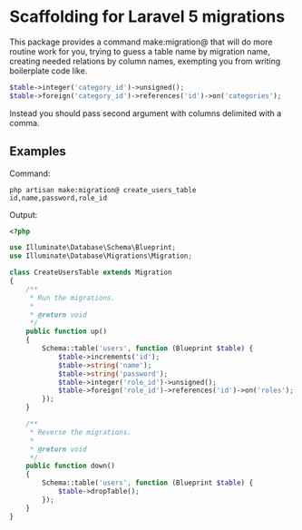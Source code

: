 # Scaffolding for Laravel 5 migrations

This package provides a command make:migration@ that will do more routine work for you, 
trying to guess a table name by migration name, creating needed relations by column 
names, exempting you from writing boilerplate code like.

```php
$table->integer('category_id')->unsigned();
$table->foreign('category_id')->references('id')->on('categories');
```

Instead you should pass second argument with columns delimited with a comma.

## Examples

Command:

```
php artisan make:migration@ create_users_table id,name,password,role_id
```

Output:

```php
<?php

use Illuminate\Database\Schema\Blueprint;
use Illuminate\Database\Migrations\Migration;

class CreateUsersTable extends Migration
{
    /**
     * Run the migrations.
     *
     * @return void
     */
    public function up()
    {
        Schema::table('users', function (Blueprint $table) {
            $table->increments('id');
            $table->string('name');
            $table->string('password');
            $table->integer('role_id')->unsigned();
            $table->foreign('role_id')->references('id')->on('roles');
        });
    }

    /**
     * Reverse the migrations.
     *
     * @return void
     */
    public function down()
    {
        Schema::table('users', function (Blueprint $table) {
            $table->dropTable();
        });
    }
}
```
